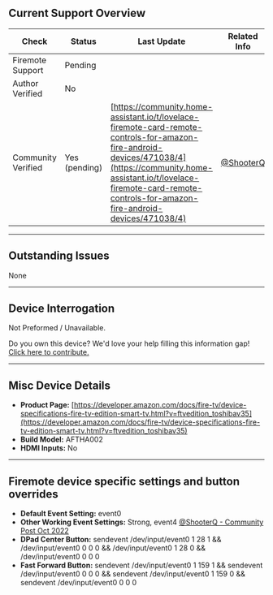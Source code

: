 ## Current Support Overview
| Check              | Status        | Last Update                                                                    | Related Info |
| ------------------ |  -----------  | -----------------------------------------------------------------------------  | ------------ |
| Firemote Support   | Pending       |                                                                                |              |
| Author Verified    | No            |                                                                                |              |
| Community Verified | Yes (pending) | [https://community.home-assistant.io/t/lovelace-firemote-card-remote-controls-for-amazon-fire-android-devices/471038/4](https://community.home-assistant.io/t/lovelace-firemote-card-remote-controls-for-amazon-fire-android-devices/471038/4)                                                                                                     | [@ShooterQ](https://community.home-assistant.io/u/ShooterQ) |

***

## Outstanding Issues
None

***

## Device Interrogation
Not Preformed / Unavailable.

Do you own this device? We'd love your help filling this information gap!  [Click here to contribute.](https://github.com/PRProd/HA-Firemote/wiki/How-Can-I-Help%3F#device-interrogation)

***

## Misc Device Details
 * **Product Page:** [https://developer.amazon.com/docs/fire-tv/device-specifications-fire-tv-edition-smart-tv.html?v=ftvedition_toshibav35](https://developer.amazon.com/docs/fire-tv/device-specifications-fire-tv-edition-smart-tv.html?v=ftvedition_toshibav35)
 * **Build Model:** AFTHA002
 * **HDMI Inputs:** No

***

## Firemote device specific settings and button overrides
 * **Default Event Setting:** event0
 * **Other Working Event Settings:** Strong, event4 [@ShooterQ - Community Post Oct 2022](https://community.home-assistant.io/t/lovelace-firemote-card-remote-controls-for-amazon-fire-android-devices/471038/4)
 * **DPad Center Button:** sendevent /dev/input/event0 1 28 1 && /dev/input/event0 0 0 0 && /dev/input/event0 1 28 0 && /dev/input/event0 0 0 0
 * **Fast Forward Button:** sendevent /dev/input/event0 1 159 1 && sendevent /dev/input/event0 0 0 0 && sendevent /dev/input/event0 1 159 0 && sendevent /dev/input/event0 0 0 0
